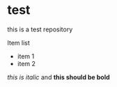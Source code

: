 # test
this is a test repository

Item list
- item 1
- item 2

*this is italic* and **this should be bold**
